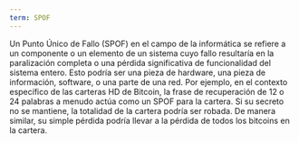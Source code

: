 ```yaml
---
term: SPOF
---
```


Un Punto Único de Fallo (SPOF) en el campo de la informática se refiere a un componente o un elemento de un sistema cuyo fallo resultaría en la paralización completa o una pérdida significativa de funcionalidad del sistema entero. Esto podría ser una pieza de hardware, una pieza de información, software, o una parte de una red. Por ejemplo, en el contexto específico de las carteras HD de Bitcoin, la frase de recuperación de 12 o 24 palabras a menudo actúa como un SPOF para la cartera. Si su secreto no se mantiene, la totalidad de la cartera podría ser robada. De manera similar, su simple pérdida podría llevar a la pérdida de todos los bitcoins en la cartera.